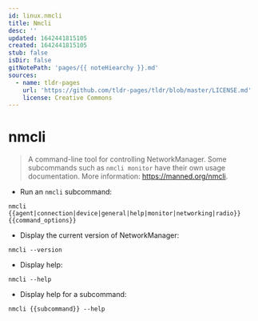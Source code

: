 ```yaml
---
id: linux.nmcli
title: Nmcli
desc: ''
updated: 1642441815105
created: 1642441815105
stub: false
isDir: false
gitNotePath: 'pages/{{ noteHiearchy }}.md'
sources:
  - name: tldr-pages
    url: 'https://github.com/tldr-pages/tldr/blob/master/LICENSE.md'
    license: Creative Commons
---
```

# nmcli

> A command-line tool for controlling NetworkManager.
> Some subcommands such as `nmcli monitor` have their own usage documentation.
> More information: <https://manned.org/nmcli>.

- Run an `nmcli` subcommand:

`nmcli {{agent|connection|device|general|help|monitor|networking|radio}} {{command_options}}`

- Display the current version of NetworkManager:

`nmcli --version`

- Display help:

`nmcli --help`

- Display help for a subcommand:

`nmcli {{subcommand}} --help`

